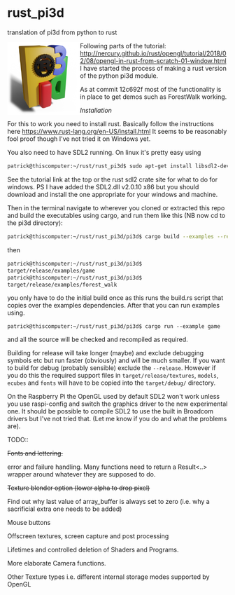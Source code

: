 # rust_pi3d
translation of pi3d from python to rust

<img src="rust_pi3d.png" align="left" width="33%" />

Following parts of the tutorial:
http://nercury.github.io/rust/opengl/tutorial/2018/02/08/opengl-in-rust-from-scratch-01-window.html
I have started the process of making a rust version of the python pi3d
module.

As at commit 12c692f most of the functionality is in place to get demos such
as ForestWalk working.

*Installation*

For this to work you need to install rust. Basically follow the instructions
here https://www.rust-lang.org/en-US/install.html It seems to be reasonably
fool proof though I've not tried it on Windows yet.

You also need to have SDL2 running. On linux it's pretty easy using

```sh
patrick@thiscomputer:~/rust/rust_pi3d$ sudo apt-get install libsdl2-dev
```

See the tutorial link at the top or the rust sdl2 crate site for what to
do for windows. PS I have added the SDL2.dll v2.0.10 x86 but you should
download and install the one appropriate for your windows and machine.

Then in the terminal navigate to wherever you cloned or extracted this
repo and build the executables using cargo, and run them like this (NB
now cd to the pi3d directory):

```sh
patrick@thiscomputer:~/rust/rust_pi3d/pi3d$ cargo build --examples --release
```
then
```
patrick@thiscomputer:~/rust/rust_pi3d/pi3d$ target/release/examples/game
patrick@thiscomputer:~/rust/rust_pi3d/pi3d$ target/release/examples/forest_walk
```
you only have to do the initial build once as this runs the build.rs script
that copies over the examples dependencies. After that you can run examples using.
```
patrick@thiscomputer:~/rust/rust_pi3d/pi3d$ cargo run --example game
```
and all the source will be checked and recompiled as required.

Building for release will take longer (maybe) and exclude debugging symbols etc but
run faster (obviously) and will be much smaller. If you want to build for
debug (probably sensible) exclude the `--release`. However if you do this
the required support files in `target/release/textures`, `models`, `ecubes`
and `fonts` will have to be copied into the `target/debug/` directory.

On the Raspberry Pi the OpenGL used by default SDL2 won't work unless you use
raspi-config and switch the graphics driver to the new experimental one.
It should be possible to compile SDL2 to use the built in Broadcom drivers
but I've not tried that. (Let me know if you do and what the problems are).

TODO::


~~Fonts and lettering.~~

error and failure handling. Many functions need to return a Result<..>
wrapper around whatever they are supposed to do.

~~Texture blender option (lower alpha to drop pixel)~~

Find out why last value of array_buffer is always set to zero (i.e.
why a sacrificial extra one needs to be added)

Mouse buttons

Offscreen textures, screen capture and post processing

Lifetimes and controlled deletion of Shaders and Programs.

More elaborate Camera functions.

Other Texture types i.e. different internal storage modes supported
by OpenGL
